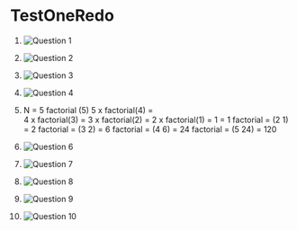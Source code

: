 # TestOneRedo

1. ![Question 1](https://user-images.githubusercontent.com/66099207/207942234-ffffcf5b-6379-4e1b-9ea8-b2b82e4a4697.png)

2. ![Question 2](https://user-images.githubusercontent.com/66099207/207942004-988a4d7d-932c-4987-94d9-504bad9a10d3.png)

3. ![Question 3](https://user-images.githubusercontent.com/66099207/207941866-094883c2-49a7-4dd5-9abf-fa559a4d0808.png)

4. ![Question 4](https://user-images.githubusercontent.com/66099207/207942680-aed879b2-0dca-46b6-a89d-b55aed026bd5.png)

5. N = 5
      factorial (5)
      5 x factorial(4) =  
      4 x factorial(3) = 
      3 x factorial(2) = 
      2 x factorial(1) = 
      1 = 1
      factorial = (2 1) = 2
      factorial = (3 2) = 6
      factorial = (4 6) = 24
      factorial = (5 24) = 120
6. ![Question 6](https://user-images.githubusercontent.com/66099207/207945072-9e072db6-df1c-400e-aef5-71a0e57884b5.png)
7. ![Question 7](https://user-images.githubusercontent.com/66099207/207948467-79c35ce9-c924-48bf-bd4a-e7d2562717d8.png)

8. ![Question 8](https://user-images.githubusercontent.com/66099207/207948537-5d0df025-6f5f-472d-8b48-70a1b19619a5.png)

9.  ![Question 9](https://user-images.githubusercontent.com/66099207/207951619-70e05a3c-5ece-41ab-a116-2ea5aac52e7d.png)

10. ![Question 10](https://user-images.githubusercontent.com/66099207/207950872-4a012e1d-5718-4bf1-921b-362ebb759660.png)

 
   
